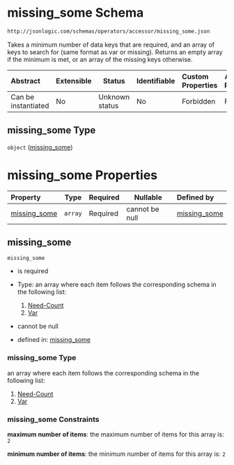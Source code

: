 # missing_some Schema

```txt
http://jsonlogic.com/schemas/operators/accessor/missing_some.json
```

Takes a minimum number of data keys that are required, and an array of keys to search for (same format as var or missing). Returns an empty array if the minimum is met, or an array of the missing keys otherwise.


| Abstract            | Extensible | Status         | Identifiable | Custom Properties | Additional Properties | Access Restrictions | Defined In                                                                       |
| :------------------ | ---------- | -------------- | ------------ | :---------------- | --------------------- | ------------------- | -------------------------------------------------------------------------------- |
| Can be instantiated | No         | Unknown status | No           | Forbidden         | Forbidden             | none                | [missing_some.json](operators/accessor/missing_some.json "open original schema") |

## missing_some Type

`object` ([missing_some](missing_some.md))

# missing_some Properties

| Property                      | Type    | Required | Nullable       | Defined by                                                                                                                                                |
| :---------------------------- | ------- | -------- | -------------- | :-------------------------------------------------------------------------------------------------------------------------------------------------------- |
| [missing_some](#missing_some) | `array` | Required | cannot be null | [missing_some](missing_some-properties-missing_some.md "http&#x3A;//jsonlogic.com/schemas/operators/accessor/missing_some.json#/properties/missing_some") |

## missing_some




`missing_some`

-   is required
-   Type: an array where each item follows the corresponding schema in the following list:

    1.  [Need-Count](missing_some-properties-missing_some-items-need-count.md "check type definition")
    2.  [Var](variable-properties-var.md "check type definition")
-   cannot be null
-   defined in: [missing_some](missing_some-properties-missing_some.md "http&#x3A;//jsonlogic.com/schemas/operators/accessor/missing_some.json#/properties/missing_some")

### missing_some Type

an array where each item follows the corresponding schema in the following list:

1.  [Need-Count](missing_some-properties-missing_some-items-need-count.md "check type definition")
2.  [Var](variable-properties-var.md "check type definition")

### missing_some Constraints

**maximum number of items**: the maximum number of items for this array is: `2`

**minimum number of items**: the minimum number of items for this array is: `2`
